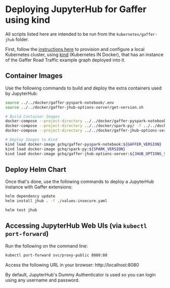 # Deploying JupyterHub for Gaffer using kind

All scripts listed here are intended to be run from the `kubernetes/gaffer-jhub` folder.

First, follow the [instructions here](../../gaffer-road-traffic/docs/kind-deployment.md) to provision and configure a local Kubernetes cluster, using [kind](https://kind.sigs.k8s.io/) (Kubernetes IN Docker), that has an instance of the Gaffer Road Traffic example graph deployed into it.


## Container Images

Use the following commands to build and deploy the extra containers used by JupyterHub:
```bash
source ../../docker/gaffer-pyspark-notebook/.env
source ../../docker/gaffer-jhub-options-server/get-version.sh

# Build Container Images
docker-compose --project-directory ../../docker/gaffer-pyspark-notebook/ -f ../../docker/gaffer-pyspark-notebook/docker-compose.yaml build notebook
docker-compose --project-directory ../../docker/spark-py/ -f ../../docker/spark-py/docker-compose.yaml build
docker-compose --project-directory ../../docker/gaffer-jhub-options-server/ -f ../../docker/gaffer-jhub-options-server/docker-compose.yaml build

# Deploy Images to Kind
kind load docker-image gchq/gaffer-pyspark-notebook:${GAFFER_VERSION}
kind load docker-image gchq/spark-py:${SPARK_VERSION}
kind load docker-image gchq/gaffer-jhub-options-server:${JHUB_OPTIONS_SERVER_VERSION}
```


## Deploy Helm Chart

Once that's done, use the following commands to deploy a JupyterHub instance with Gaffer extensions:
```bash
helm dependency update
helm install jhub . -f ./values-insecure.yaml

helm test jhub
```


## Accessing JupyterHub Web UIs (via `kubectl port-forward`)

Run the following on the command line:
```bash
kubectl port-forward svc/proxy-public 8080:80
```

Access the following URL in your browser: 
http://localhost:8080

By default, JupyterHub's Dummy Authenticator is used so you can login using any username and password.

